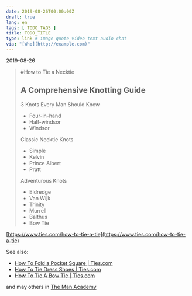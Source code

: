 ```yaml
---
date: 2019-08-26T00:00:00Z
draft: true
lang: en
tags: [ TODO_TAGS ]
title: TODO_TITLE
type: link # image quote video text audio chat
via: "[Who](http://example.com)"
---
```



2019-08-26

> #How to Tie a Necktie
>
> ## A Comprehensive Knotting Guide
>
> 3 Knots Every Man Should Know
>
> * Four-in-hand
> * Half-windsor
> * Windsor
>
> Classic Necktie Knots
>
> * Simple
> * Kelvin
> * Prince Albert
> * Pratt
>
> Adventurous Knots
> * Eldredge
> * Van Wijk
> * Trinity
> * Murrell
> * Balthus
> * Bow Tie

[https://www.ties.com/how-to-tie-a-tie](https://www.ties.com/how-to-tie-a-tie)

See also:

* [How To Fold a Pocket Square | Ties.com](https://www.ties.com/how-to-fold-a-pocket-square)
* [How To Tie Dress Shoes | Ties.com](https://www.ties.com/how-to-tie-dress-shoes)
* [How To Tie A Bow Tie | Ties.com](https://www.ties.com/how-to-tie-a-tie/bow-tie)

and may others in [The Man Academy](https://www.ties.com/man-academy)
